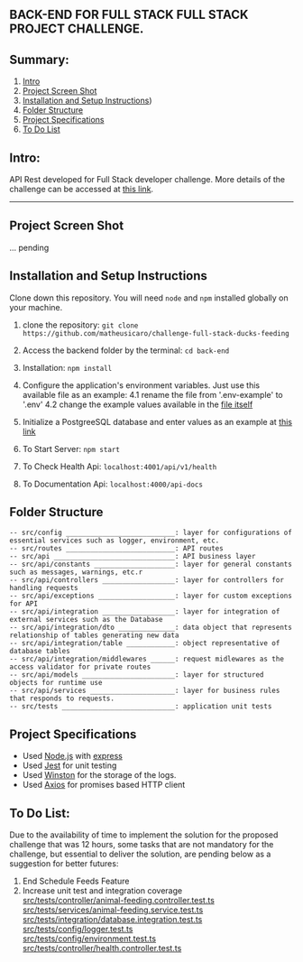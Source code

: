 ## BACK-END FOR FULL STACK FULL STACK PROJECT CHALLENGE.

## Summary:

1. [Intro](#intro)
2. [Project Screen Shot](#project-screen-shot)
3. [Installation and Setup Instructions](#installation-and-setup-instructions))
4. [Folder Structure](#folder-structure)
5. [Project Specifications](#project-specifications)
6. [To Do List](#to-do-list)

## Intro:

API Rest developed for Full Stack developer challenge.
More details of the challenge can be accessed at [this link](https://github.com/matheusicaro/challenge-full-stack-ducks-feeding#challenge).

---

## Project Screen Shot

... pending

## Installation and Setup Instructions

Clone down this repository. You will need `node` and `npm` installed globally on your machine.

1. clone the repository: `git clone https://github.com/matheusicaro/challenge-full-stack-ducks-feeding`
2. Access the backend folder by the terminal: `cd back-end`
3. Installation: `npm install`
4. Configure the application's environment variables. Just use this available file as an example:
   4.1 rename the file from '.env-example' to '.env'
   4.2 change the example values available in the [file itself](https://github.com/matheusicaro/challenge-full-stack-ducks-feeding/blob/master/back-end/.env-cloud)

5. Initialize a PostgreeSQL database and enter values as an example at [this link](https://github.com/matheusicaro/challenge-full-stack-ducks-feeding/blob/master/queries-and-table-initialization)
6. To Start Server: `npm start`
7. To Check Health Api: `localhost:4001/api/v1/health`
8. To Documentation Api: `localhost:4000/api-docs`

## Folder Structure

```
-- src/config ___________________________: layer for configurations of essential services such as logger, environment, etc.
-- src/routes ___________________________: API routes
-- src/api ______________________________: API business layer
-- src/api/constants ____________________: layer for general constants such as messages, warnings, etc.r
-- src/api/controllers __________________: layer for controllers for handling requests
-- src/api/exceptions ___________________: layer for custom exceptions for API
-- src/api/integration __________________: layer for integration of external services such as the Database
-- src/api/integration/dto ______________: data object that represents relationship of tables generating new data
-- src/api/integration/table ____________: object representative of database tables
-- src/api/integration/middlewares ______: request midlewares as the access validator for private routes
-- src/api/models _______________________: layer for structured objects for runtime use
-- src/api/services _____________________: layer for business rules that responds to requests.
-- src/tests ____________________________: application unit tests
```

## Project Specifications

- Used [Node.js](https://nodejs.org/en/) with [express](https://expressjs.com/)
- Used [Jest](https://jestjs.io/) for unit testing
- Used [Winston](https://typicode.github.io/husky/#/) for the storage of the logs.
- Used [Axios](https://axios-http.com/) for promises based HTTP client

## To Do List:

Due to the availability of time to implement the solution for the proposed challenge that was 12 hours, some tasks that are not mandatory for the challenge, but essential to deliver the solution, are pending below as a suggestion for better futures:

1. End Schedule Feeds Feature
2. Increase unit test and integration coverage
   <br> [src/tests/controller/animal-feeding.controller.test.ts](https://github.com/matheusicaro/challenge-full-stack-ducks-feeding/blob/master/back-end/src/tests/controller/animal-feeding.controller.test.ts)
   <br> [src/tests/services/animal-feeding.service.test.ts](https://github.com/matheusicaro/challenge-full-stack-ducks-feeding/blob/master/back-end/src/tests/services/animal-feeding.service.test.ts)
   <br> [src/tests/integration/database.integration.test.ts](https://github.com/matheusicaro/challenge-full-stack-ducks-feeding/blob/master/back-end/src/tests/integration/database.integration.test.ts)
   <br> [src/tests/config/logger.test.ts](https://github.com/matheusicaro/challenge-full-stack-ducks-feeding/blob/master/back-end/src/tests/config/logger.test.ts)
   <br> [src/tests/config/environment.test.ts](https://github.com/matheusicaro/challenge-full-stack-ducks-feeding/blob/master/back-end/src/tests/config/environment.test.ts)
   <br> [src/tests/controller/health.controller.test.ts](https://github.com/matheusicaro/challenge-full-stack-ducks-feeding/blob/master/back-end/src/tests/controller/health.controller.test.ts)
